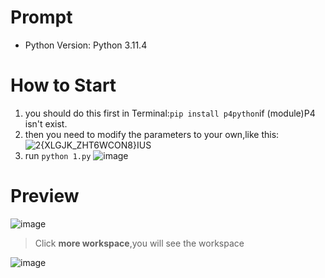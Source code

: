 # Prompt
- Python Version: Python 3.11.4

# How to Start
1. you should do this first in Terminal:`pip install p4python`if (module)P4 isn't exist.
2. then you need to modify the parameters to your own,like this:
![2{X`LGJK_ZHT6WCON8}I`US](https://github.com/Nanfengzhiwo1/p4python_AutoPull/assets/107869748/cdfaa7df-fd1a-45ca-a1f7-911ffac172d7)
3. run `python 1.py`
![image](https://github.com/Nanfengzhiwo1/p4python_AutoPull/assets/107869748/414a04d1-a287-4e87-ad15-49b994c33677)

# Preview
![image](https://github.com/Nanfengzhiwo1/p4python_AutoPull/assets/107869748/37054da3-bd99-4ab8-bdc5-779a93db0fcd)

> Click **more workspace**,you will see the workspace

![image](https://github.com/Nanfengzhiwo1/p4python_AutoPull/assets/107869748/b400714e-d8df-4104-a27a-0c8342d47b8f)


